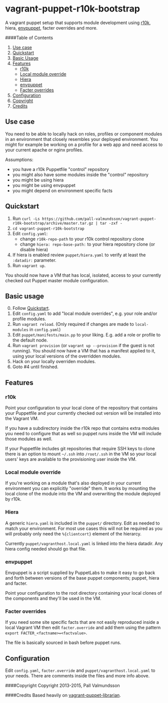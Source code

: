 # vagrant-puppet-r10k-bootstrap
A vagrant puppet setup that supports module development using
[r10k](https://github.com/puppetlabs/r10k), hiera,
[envpuppet](https://puppetlabs.com/blog/use-envpuppet-test-multiple-puppet-versions),
facter overrides and more.

####Table of Contents
1. [Use case](#use-case)
2. [Quickstart](#quickstart)
3. [Basic Usage](#basic-usage)
4. [Features](#features)
    * [r10k](#r10k)
    * [Local module override](#local-module-override)
    * [Hiera](#hiera)
    * [envpuppet](#envpuppet)
    * [Facter overrides](#facter-overrides)
5. [Configuration](#configuration)
6. [Copyright](#copyright)
7. [Credits](#credits)

## Use case
You need to be able to locally hack on roles, profiles or component
modules in an environment that closely resembles your deployed
environment. You might for example be working on a profile for a web
app and need access to your current apache or nginx profiles.

Assumptions:
* you have a r10k Puppetfile "control" repository
* you might also have some modules inside the "control" repository
* you might be using hiera
* you might be using envpuppet
* you might depend on environment specific facts

## Quickstart

1. Run `curl -Ls https://github.com/pall-valmundsson/vagrant-puppet-r10k-bootstrap/archive/master.tar.gz | tar -zxf -`
2. `cd vagrant-puppet-r10k-bootstrap`
3. Edit `config.yaml`:
   * change `r10k-repo-path` to your r10k control repository clone
   * change `hiera: repo-base-path:` to your hiera repository clone (or
     disable hiera)
4. If hiera is enabled review `puppet/hiera.yaml` to verify at least the
   `:datadir:` parameter.
3. Run `vagrant up`.

You should now have a VM that has local, isolated, access to your currently
checked out Puppet master module configuration.

## Basic usage

0. Follow [Quickstart](#quickstart).
1. Edit `config.yaml` to add "local module overrides", e.g. your role and/or
   profile modules.
2. Run `vagrant reload`. (Only required if changes are made to `local-modules`
   in `config.yaml`)
3. Edit `puppet/manifests/main.pp` to your liking. E.g. add a role or profile
   to the default node.
4. Run `vagrant provision` (or `vagrant up --provision` if the guest is not
   running). You should now have a VM that has a manifest applied to it, using
   your local versions of the overridden modules.
5. Hack on your locally overriden modules.
6. Goto #4 until finished.


## Features

### r10k
Point your configuration to your local clone of the repository that contains
your Puppetfile and your currently checked out version will be installed into
the Vagrant VM.

If you have a subdirectory inside the r10k repo that contains extra modules
you need to configure that as well so puppet runs inside the VM will include
those modules as well.

If your Puppetfile includes git repositories that require SSH keys to clone
there is an option to mount `~/.ssh` into `/root/.ssh` in the VM so your
local users' keys are available to the provisioning user inside the VM.

### Local module override
If you're working on a module that's also deployed in your current environment
you can explicitly "override" them. It works by mounting the local clone of
the module into the VM and overwriting the module deployed by r10k. 

### Hiera
A generic `hiera.yaml` is included in the `puppet/` directory. Edit as needed
to match your environment. For most use cases this will not be required as
you will probably only need the `%{clientcert}` element of the hierarcy.

Currently `puppet/vagranthost.local.yaml` is linked into the hiera datadir.
Any hiera config needed should go that file.

### envpuppet
Envpuppet is a script supplied by PuppetLabs to make it easy to go back and
forth between versions of the base puppet components; puppet, hiera and facter.

Point your configuration to the root directory containing your local clones
of the components and they'll be used in the VM.

### Facter overrides
If you need some site specific facts that are not easily reproduced inside a
local Vagrant VM then edit `facter.override` and add them using the pattern
`export FACTER_<factname>=<factvalue>`.

The file is basically sourced in bash before puppet runs.


## Configuration
Edit `config.yaml`, `facter.override` and `puppet/vagranthost.local.yaml` to
your needs. There are comments inside the files and more info above.

####Copyright
Copyright 2013-2015, Pall Valmundsson

####Credits
Based heavily on [vagrant-puppet-librarian](https://github.com/mindreframer/vagrant-puppet-librarian).
